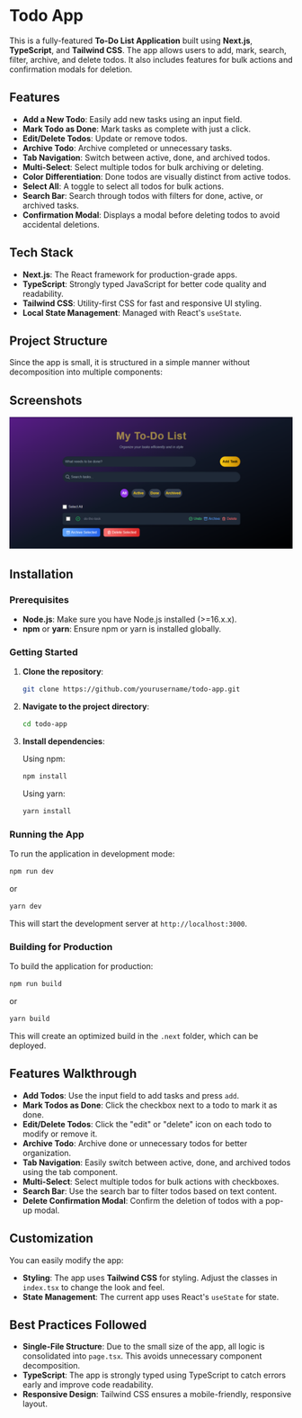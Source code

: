 
# Todo App

This is a fully-featured **To-Do List Application** built using **Next.js**, **TypeScript**, and **Tailwind CSS**. The app allows users to add, mark, search, filter, archive, and delete todos. It also includes features for bulk actions and confirmation modals for deletion.

## Features

- **Add a New Todo**: Easily add new tasks using an input field.
- **Mark Todo as Done**: Mark tasks as complete with just a click.
- **Edit/Delete Todos**: Update or remove todos.
- **Archive Todo**: Archive completed or unnecessary tasks.
- **Tab Navigation**: Switch between active, done, and archived todos.
- **Multi-Select**: Select multiple todos for bulk archiving or deleting.
- **Color Differentiation**: Done todos are visually distinct from active todos.
- **Select All**: A toggle to select all todos for bulk actions.
- **Search Bar**: Search through todos with filters for done, active, or archived tasks.
- **Confirmation Modal**: Displays a modal before deleting todos to avoid accidental deletions.

## Tech Stack

- **Next.js**: The React framework for production-grade apps.
- **TypeScript**: Strongly typed JavaScript for better code quality and readability.
- **Tailwind CSS**: Utility-first CSS for fast and responsive UI styling.
- **Local State Management**: Managed with React's `useState`.

## Project Structure

Since the app is small, it is structured in a simple manner without decomposition into multiple components:




## Screenshots

<img src="/todo-list/screenshot.png" alt="Todo App Screenshot" width="700">

## Installation

### Prerequisites

- **Node.js**: Make sure you have Node.js installed (>=16.x.x).
- **npm** or **yarn**: Ensure npm or yarn is installed globally.

### Getting Started

1. **Clone the repository**:

   ```bash
   git clone https://github.com/yourusername/todo-app.git
   ```

2. **Navigate to the project directory**:

   ```bash
   cd todo-app
   ```

3. **Install dependencies**:

   Using npm:

   ```bash
   npm install
   ```

   Using yarn:

   ```bash
   yarn install
   ```

### Running the App

To run the application in development mode:

```bash
npm run dev
```

or

```bash
yarn dev
```

This will start the development server at `http://localhost:3000`.

### Building for Production

To build the application for production:

```bash
npm run build
```

or

```bash
yarn build
```

This will create an optimized build in the `.next` folder, which can be deployed.

## Features Walkthrough

- **Add Todos**: Use the input field to add tasks and press `add`.
- **Mark Todos as Done**: Click the checkbox next to a todo to mark it as done.
- **Edit/Delete Todos**: Click the "edit" or "delete" icon on each todo to modify or remove it.
- **Archive Todo**: Archive done or unnecessary todos for better organization.
- **Tab Navigation**: Easily switch between active, done, and archived todos using the tab component.
- **Multi-Select**: Select multiple todos for bulk actions with checkboxes.
- **Search Bar**: Use the search bar to filter todos based on text content.
- **Delete Confirmation Modal**: Confirm the deletion of todos with a pop-up modal.

## Customization

You can easily modify the app:

- **Styling**: The app uses **Tailwind CSS** for styling. Adjust the classes in `index.tsx` to change the look and feel.
- **State Management**: The current app uses React's `useState` for state.

## Best Practices Followed

- **Single-File Structure**: Due to the small size of the app, all logic is consolidated into `page.tsx`. This avoids unnecessary component decomposition.
- **TypeScript**: The app is strongly typed using TypeScript to catch errors early and improve code readability.
- **Responsive Design**: Tailwind CSS ensures a mobile-friendly, responsive layout.


